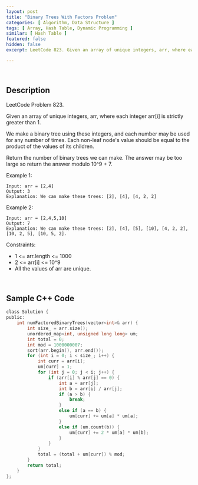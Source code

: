 ```yaml
---
layout: post
title: "Binary Trees With Factors Problem"
categories: [ Algorithm, Data Structure ]
tags: [ Array, Hash Table, Dynamic Programming ]
similar: [ Hash Table ]
featured: false
hidden: false
excerpt: LeetCode 823. Given an array of unique integers, arr, where each integer arr[i] is strictly greater than 1.

---
```


<br />

## Description

LeetCode Problem 823.

Given an array of unique integers, arr, where each integer arr[i] is strictly greater than 1.

We make a binary tree using these integers, and each number may be used for any number of times. Each non-leaf node's value should be equal to the product of the values of its children.

Return the number of binary trees we can make. The answer may be too large so return the answer modulo 10^9 + 7.

Example 1:
```
Input: arr = [2,4]
Output: 3
Explanation: We can make these trees: [2], [4], [4, 2, 2]
```

Example 2:
```
Input: arr = [2,4,5,10]
Output: 7
Explanation: We can make these trees: [2], [4], [5], [10], [4, 2, 2], [10, 2, 5], [10, 5, 2].
```

Constraints:
* 1 <= arr.length <= 1000
* 2 <= arr[i] <= 10^9
* All the values of arr are unique.

<br />

## Sample C++ Code


```c
class Solution {
public:
    int numFactoredBinaryTrees(vector<int>& arr) {
        int size_ = arr.size();
        unordered_map<int, unsigned long long> um;
        int total = 0;
        int mod = 1000000007;
        sort(arr.begin(), arr.end());
        for (int i = 0; i < size_; i++) {
            int curr = arr[i];
            um[curr] = 1;
            for (int j = 0; j < i; j++) {
                if (arr[i] % arr[j] == 0) {
                    int a = arr[j];
                    int b = arr[i] / arr[j];
                    if (a > b) {
                        break;
                    }
                    else if (a == b) {
                        um[curr] += um[a] * um[a];
                    }
                    else if (um.count(b)) {
                        um[curr] += 2 * um[a] * um[b];
                    }
                }
            }
            total = (total + um[curr]) % mod;
        }
        return total;
    }
};
```


